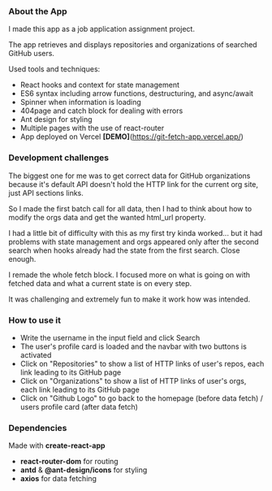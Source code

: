 ### About the App

I made this app as a job application assignment project.

The app retrieves and displays repositories and organizations of searched GitHub users.

Used tools and techniques:

- React hooks and context for state management
- ES6 syntax including arrow functions, destructuring, and async/await
- Spinner when information is loading
- 404page and catch block for dealing with errors
- Ant design for styling
- Multiple pages with the use of react-router
- App deployed on Vercel **[DEMO]**(https://git-fetch-app.vercel.app/)

### Development challenges

The biggest one for me was to get correct data for GitHub organizations because it's default API doesn't hold the HTTP link for the current org site, just API sections links.

So I made the first batch call for all data, then I had to think about how to modify the orgs data and get the wanted html_url property.

I had a little bit of difficulty with this as my first try kinda worked... but it had problems with state management and orgs appeared only after the second search when hooks already had the state from the first search. Close enough.

I remade the whole fetch block. I focused more on what is going on with fetched data and what a current state is on every step.

It was challenging and extremely fun to make it work how was intended.

### How to use it

- Write the username in the input field and click Search
- The user's profile card is loaded and the navbar with two buttons is activated
- Click on "Repositories" to show a list of HTTP links of user's repos, each link leading to its GitHub page
- Click on "Organizations" to show a list of HTTP links of user's orgs, each link leading to its GitHub page
- Click on "Github Logo" to go back to the homepage (before data fetch) / users profile card (after data fetch)

### Dependencies

Made with **create-react-app**

- **react-router-dom** for routing
- **antd** & **@ant-design/icons** for styling
- **axios** for data fetching

